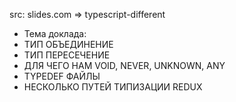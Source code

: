 src: slides.com => typescript-different

+ Тема доклада:
+ ТИП ОБЪЕДИНЕНИЕ
+ ТИП ПЕРЕСЕЧЕНИЕ
+ ДЛЯ ЧЕГО НАМ VOID, NEVER, UNKNOWN, ANY
+ TYPEDEF ФАЙЛЫ
+ НЕСКОЛЬКО ПУТЕЙ ТИПИЗАЦИИ REDUX
